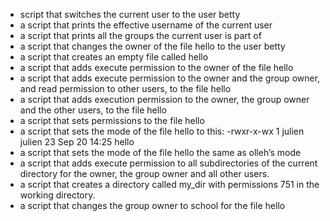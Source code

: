 *  script that switches the current user to the user betty
* a script that prints the effective username of the current user
* a script that prints all the groups the current user is part of
* a script that changes the owner of the file hello to the user betty
* a script that creates an empty file called hello
* a script that adds execute permission to the owner of the file hello
* a script that adds execute permission to the owner and the group owner, and read permission to other users, to the file hello
* a script that adds execution permission to the owner, the group owner and the other users, to the file hello
* a script that sets permissions to the file hello
* a script that sets the mode of the file hello to this:
-rwxr-x-wx 1 julien julien 23 Sep 20 14:25 hello
* a script that sets the mode of the file hello the same as olleh’s mode
* a script that adds execute permission to all subdirectories of the current directory for the owner, the group owner and all other users.
* a script that creates a directory called my_dir with permissions 751 in the working directory.
* a script that changes the group owner to school for the file hello
